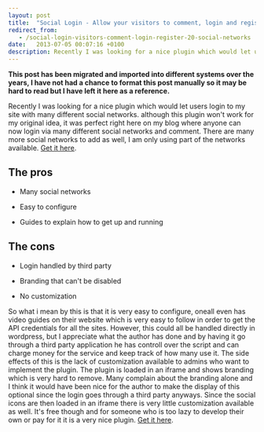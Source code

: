 ```yaml
---
layout: post
title:  "Social Login - Allow your visitors to comment, login and register with 20+ social networks"
redirect_from:
   - /social-login-visitors-comment-login-register-20-social-networks
date:   2013-07-05 00:07:16 +0100
description: Recently I was looking for a nice plugin which would let users login to my site with many different social networks. although this plugin won't work for my original idea, it was perfect right here on...
---
```


**This post has been migrated and imported into different systems over the years, I have not had a chance to format this post manually so it may be hard to read but I have left it here as a reference.**

Recently I was looking for a nice plugin which would let users login to my site with many different social networks. although this plugin won't work for my original idea, it was perfect right here on my blog where anyone can now login via many different social networks and comment. There are many more social networks to add as well, I am only using part of the networks available. [Get it here](http://wordpress.org/plugins/oa-social-login/ "Wordpress Social Login").

## The pros

  
  
- Many social networks
  
- Easy to configure
  
- Guides to explain how to get up and running
  

  
## The cons

  
  
- Login handled by third party
  
- Branding that can't be disabled
  
- No customization
  

  
   
  
 So what i mean by this is that it is very easy to configure, oneall even has video guides on their website which is very easy to follow in order to get the API credentials for all the sites. However, this could all be handled directly in wordpress, but I appreciate what the author has done and by having it go through a third party application he has controll over the script and can charge money for the service and keep track of how many use it. The side effects of this is the lack of customization available to admins who want to implement the plugin. The plugin is loaded in an iframe and shows branding which is very hard to remove. Many complain about the branding alone and I think it would have been nice for the author to make the display of this optional since the login goes through a third party anyways. Since the social icons are then loaded in an iframe there is very little customization available as well. It's free though and for someone who is too lazy to develop their own or pay for it it is a very nice plugin. [Get it here](http://wordpress.org/plugins/oa-social-login/ "Wordpress Social Login").
